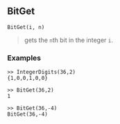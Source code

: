 ## BitGet

```
BitGet(i, n)
```

> gets the `n`th bit in the integer `i`. 
 
### Examples

``` 
>> IntegerDigits(36,2)
{1,0,0,1,0,0}

>> BitGet(36,2)
1

>> BitGet(36,-4)
BitGet(36,-4)
```





